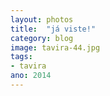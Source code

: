 ```yaml
---
layout: photos
title:  "já viste!"
category: blog
image: tavira-44.jpg
tags:
- tavira
ano: 2014
---
```




